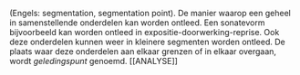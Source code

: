 (Engels: segmentation, segmentation point).
De manier waarop een geheel in samenstellende onderdelen kan worden ontleed.
Een sonatevorm bijvoorbeeld kan worden ontleed in expositie-doorwerking-reprise.
Ook deze onderdelen kunnen weer in kleinere segmenten worden ontleed. De plaats waar deze onderdelen aan elkaar grenzen of in elkaar overgaan, wordt *geledingspunt* genoemd.
[[ANALYSE]]